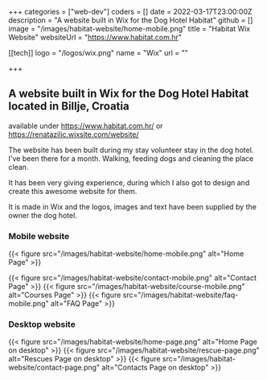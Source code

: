 +++
categories = ["web-dev"]
coders = []
date = 2022-03-17T23:00:00Z
description = "A website built in Wix for the Dog Hotel Habitat"
github = []
image = "/images/habitat-website/home-mobile.png"
title = "Habitat Wix Website"
websiteUrl = "https://www.habitat.com.hr"

[[tech]]
logo = "/logos/wix.png"
name = "Wix"
url = ""

+++


## A website built in Wix for the Dog Hotel Habitat located in Billje, Croatia
    
available under https://www.habitat.com.hr/ or https://renatazilic.wixsite.com/website/

The website has been built during my stay volunteer stay in the dog hotel. I've been there for a month. Walking, feeding dogs and cleaning the place clean.

It has been very giving experience, during which I also got to design and create this awesome website for them.

It is made in Wix and the logos, images and text have been supplied by the owner the dog hotel.

### Mobile website

{{< figure src="/images/habitat-website/home-mobile.png" alt="Home Page" >}}

{{< figure src="/images/habitat-website/contact-mobile.png" alt="Contact Page" >}}
{{< figure src="/images/habitat-website/course-mobile.png" alt="Courses Page" >}}
{{< figure src="/images/habitat-website/faq-mobile.png" alt="FAQ Page" >}}

### Desktop website

{{< figure src="/images/habitat-website/home-page.png" alt="Home Page on desktop" >}}
{{< figure src="/images/habitat-website/rescue-page.png" alt="Rescues Page on desktop" >}}
{{< figure src="/images/habitat-website/contact-page.png" alt="Contacts Page on desktop" >}}





